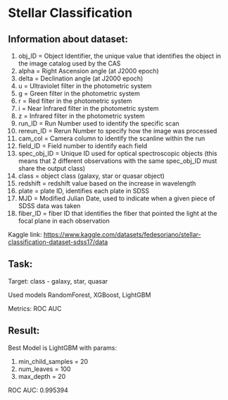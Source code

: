 # Stellar Classification

## Information about dataset:

1. obj_ID = Object Identifier, the unique value that identifies the object in the image catalog used by the CAS
2. alpha = Right Ascension angle (at J2000 epoch)
3. delta = Declination angle (at J2000 epoch)
4. u = Ultraviolet filter in the photometric system
5. g = Green filter in the photometric system
6. r = Red filter in the photometric system
7. i = Near Infrared filter in the photometric system
8. z = Infrared filter in the photometric system
9. run_ID = Run Number used to identify the specific scan
10. rereun_ID = Rerun Number to specify how the image was processed
11. cam_col = Camera column to identify the scanline within the run
12. field_ID = Field number to identify each field
13. spec_obj_ID = Unique ID used for optical spectroscopic objects (this means that 2 different observations with the same spec_obj_ID must share the output class)
14. class = object class (galaxy, star or quasar object)
15. redshift = redshift value based on the increase in wavelength
16. plate = plate ID, identifies each plate in SDSS
17. MJD = Modified Julian Date, used to indicate when a given piece of SDSS data was taken
18. fiber_ID = fiber ID that identifies the fiber that pointed the light at the focal plane in each observation

Kaggle link: https://www.kaggle.com/datasets/fedesoriano/stellar-classification-dataset-sdss17/data
## Task:

Target: class - galaxy, star, quasar

Used models RandomForest, XGBoost, LightGBM

Metrics: ROC AUC

## Result:
Best Model is LightGBM with params:
1. min_child_samples = 20
2. num_leaves = 100
3. max_depth = 20

ROC AUC: 0.995394
